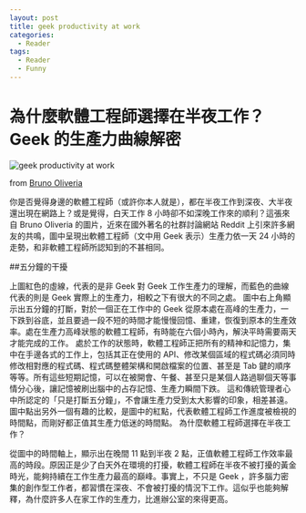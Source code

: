 ```yaml
---
layout: post
title: geek productivity at work
categories:
  - Reader
tags:
  - Reader
  - Funny
---
```


# 為什麼軟體工程師選擇在半夜工作？Geek 的生產力曲線解密

![geek productivity at work](http://cdn.inside.com.tw/wp-content/uploads/2013/05/8629313295_ef00044661.jpg)

from [Bruno Oliveria](http://imgur.com/sAdZ63y)

你是否覺得身邊的軟體工程師（或許你本人就是），都在半夜工作到深夜、大半夜還出現在網路上？或是覺得，白天工作 8 小時卻不如深晚工作來的順利？這張來自 Bruno Oliveria 的圖片，近來在國外著名的社群討論網站 Reddit 上引來許多網友的共鳴，圖中呈現出軟體工程師（文中用 Geek 表示）生產力依一天 24 小時的走勢，和非軟體工程師所認知到的不甚相同。

##五分鐘的干擾

上圖紅色的虛線，代表的是非 Geek 對 Geek 工作生產力的理解，而藍色的曲線代表的則是 Geek 實際上的生產力，相較之下有很大的不同之處。
圖中右上角顯示出五分鐘的打斷，對於一個正在工作中的 Geek 從原本處在高峰的生產力，一下跌到谷底，並且要過一段不短的時間才能慢慢回憶、重建，恢復到原本的生產效率。處在生產力高峰狀態的軟體工程師，有時能在六個小時內，解決平時需要兩天才能完成的工作。
處於工作的狀態時，軟體工程師正把所有的精神和記憶力，集中在手邊各式的工作上，包括其正在使用的 API、修改某個區域的程式碼必須同時修改相對應的程式碼、程式碼整體架構和開啟檔案的位置、甚至是 Tab 鍵的順序等等。所有這些短期記憶，可以在被開會、午餐、甚至只是某個人路過聊個天等事情分心後，讓記憶被刷出腦中的占存記憶、生產力瞬間下跌。
這和傳統管理者心中所認定的「只是打斷五分鐘」，不會讓生產力受到太大影響的印象，相差甚遠。圖中點出另外一個有趣的比較，是圖中的紅點，代表軟體工程師工作進度被檢視的時間點，而剛好都正值其生產力低迷的時間點。
為什麼軟體工程師選擇在半夜工作？

從圖中的時間軸上，顯示出在晚間 11 點到半夜 2 點，正值軟體工程師工作效率最高的時段。原因正是少了白天外在環境的打擾，軟體工程師在半夜不被打擾的黃金時光，能夠持續在工作生產力最高的巔峰。事實上，不只是 Geek ，許多腦力密集的創作型工作者，都習慣在深夜、不會被打擾的情況下工作。這似乎也能夠解釋，為什麼許多人在家工作的生產力，比進辦公室的來得更高。

